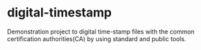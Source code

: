 # digital-timestamp
Demonstration project to digital time-stamp files with the common certification authorities(CA) by using standard and public tools.
